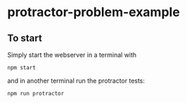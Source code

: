 # protractor-problem-example

## To start

Simply start the webserver in a terminal with

```
npm start
```

and in another terminal run the protractor tests:

```
npm run protractor
```
